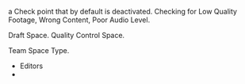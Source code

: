 a Check point that by default is deactivated.
Checking for Low Quality Footage, Wrong Content, Poor Audio Level.

Draft Space.
Quality Control Space.

Team Space Type.
- Editors
- 
